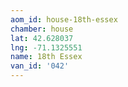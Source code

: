 ```yaml
---
aom_id: house-18th-essex
chamber: house
lat: 42.628037
lng: -71.1325551
name: 18th Essex
van_id: '042'
---
```

